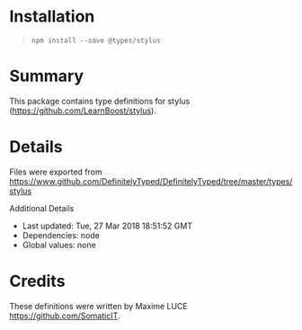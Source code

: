 # Installation
> `npm install --save @types/stylus`

# Summary
This package contains type definitions for stylus (https://github.com/LearnBoost/stylus).

# Details
Files were exported from https://www.github.com/DefinitelyTyped/DefinitelyTyped/tree/master/types/stylus

Additional Details
 * Last updated: Tue, 27 Mar 2018 18:51:52 GMT
 * Dependencies: node
 * Global values: none

# Credits
These definitions were written by Maxime LUCE <https://github.com/SomaticIT>.
